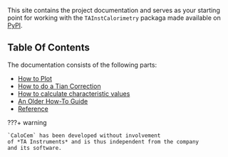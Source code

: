 This site contains the project documentation and serves as your starting point
for working with the `TAInstCalorimetry` packaga made available 
on [PyPI](https://pypi.org/project/tainstcalorimetry/).

## Table Of Contents

The documentation consists of the following parts:

* [How to Plot](plotting.md)
* [How to do a Tian Correction](tian.md)
* [How to calculate characteristic values](quantification.md)
* [An Older How-To Guide](how-to-guide.md)
* [Reference](reference.md)

???+ warning

    `CaloCem` has been developed without involvement
    of *TA Instruments* and is thus independent from the company 
    and its software.